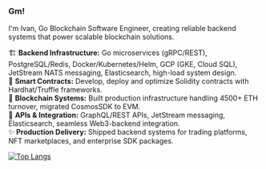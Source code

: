### Gm!
I'm Ivan, Go Blockchain Software Engineer, creating reliable backend systems that power scalable blockchain solutions.

🏗️ **Backend Infrastructure:** Go microservices (gRPC/REST), PostgreSQL/Redis, Docker/Kubernetes/Helm, GCP (GKE, Cloud SQL), JetStream NATS messaging, Elasticsearch,  high-load system design. <BR>
🔗 **Smart Contracts:** Develop, deploy and optimize Solidity contracts with Hardhat/Truffle frameworks. <BR>
🌌 **Blockchain Systems:** Built production infrastructure handling 4500+ ETH turnover, migrated CosmosSDK to EVM. <BR>
📡 **APIs & Integration:** GraphQL/REST APIs, JetStream messaging, Elasticsearch, seamless Web3-backend integration. <BR>
✨ **Production Delivery:** Shipped backend systems for trading platforms, NFT marketplaces, and enterprise SDK packages. <BR>



<!--


<h2> Languages: </h2>

<img src="https://img.shields.io/badge/Solidity-363636?style=for-the-badge&logo=Solidity&logoColor=ffffff"/> <img src="https://img.shields.io/badge/Go-61DAFB?style=for-the-badge&logo=Go&logoColor=ffffff"/> <img src="https://img.shields.io/badge/JavaScript-FFD700?style=for-the-badge&logo=JavaScript&logoColor=ffffff"/> <img src="https://img.shields.io/badge/HTML-E34F26?style=for-the-badge&logo=HTML5&logoColor=ffffff"/> <img src="https://img.shields.io/badge/CSS-1572B6?style=for-the-badge&logo=CSS3&logoColor=ffffff"/>




<h2> Technologies: </h2>

<img src="https://img.shields.io/badge/Web3.js-F16822?style=for-the-badge&logo=Web3.js&logoColor=ffffff"/> <img src="https://img.shields.io/badge/Ethers.js-3C3C3D?style=for-the-badge&logo=Ethereum&logoColor=ffffff"/> <img src="https://img.shields.io/badge/Hardhat-FF4088?style=for-the-badge&logo=Hugo&logoColor=ffffff"/> <img src="https://img.shields.io/badge/OpenZeppelin-4E5EE4?style=for-the-badge&logo=OpenZeppelin&logoColor=ffffff"/> <img src="https://img.shields.io/badge/React-61DAFB?style=for-the-badge&logo=React&logoColor=ffffff"/> <img src="https://img.shields.io/badge/Next.js-00C7B7?style=for-the-badge&logo=Next.js&logoColor=ffffff"/>
  -->
 
[![Top Langs](https://github-readme-stats.vercel.app/api/top-langs/?username=IFalimendikov&layout=compact&theme=tokyonight&card_width=500)](https://github.com/IFalimendikov/github-readme-stats)

